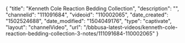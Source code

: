 {
    "title": "Kenneth Cole Reaction Bedding Collection",
    "description": "",
    "channelid": "111091684",
    "videoid": "110002065",
    "date_created": "1502524688",
    "date_modified": "1504049176",
    "type": "captivate",
    "layout": "channelVideo",
    "url": "\/bbbusa-latest-videos\/kenneth-cole-reaction-bedding-collection-3-notes\/111091684-110002065"
}